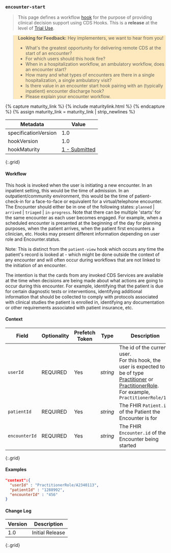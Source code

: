 ### `encounter-start`

<blockquote >
    This page defines a workflow <a href="{{site.data.fhir.cdshooks}}#hooks">hook</a> for the purpose of providing clinical decision support using CDS Hooks. This is a <b>release</b> at the level of <a href="http://hl7.org/fhir/versions.html#std-processs">Trial Use</a>.
</blockquote>

<blockquote style="background-color: rgba(255, 213, 128, 0.5);">
    <b>Looking for Feedback:</b>
    Hey implementers, we want to hear from you!
  <ul>
    <li>What's the greatest opportunity for delivering remote CDS at the start of an encounter?</li>
    <li>For which users should this hook fire?</li>
    <li>When in a hospitalization workflow, an ambulatory workflow, does an encounter start?</li>
    <li>How many and what types of encounters are there in a single hospitalization, a single ambulatory visit?</li>
    <li>Is there value in an encounter start hook pairing with an (typically inpatient) encounter discharge hook?</li>
    <li>Please explain your encounter workflow.</li>
  </ul>
</blockquote>

{% capture maturity_link %}
  {% include maturitylink.html %}
{% endcapture %}
{% assign maturity_link = maturity_link | strip_newlines %}

| Metadata | Value |
| ---- | ---- |
| specificationVersion | 1.0 |
| hookVersion | 1.0 |
| hookMaturity | <a href="{{ maturity_link }}">1 - Submitted</a> |
{:.grid}

#### Workflow

This hook is invoked when the user is initiating a new encounter.  In an inpatient setting, this would be the time of admission.  In an outpatient/community environment, this would be the time of patient-check-in for a face-to-face or equivalent for a virtual/telephone encounter.  The Encounter should either be in one of the following states: `planned` | `arrived` | `triaged` | `in-progress`.  Note that there can be multiple 'starts' for the same encounter as each user becomes engaged.  For example, when a scheduled encounter is presented at the beginning of the day for planning purposes, when the patient arrives, when the patient first encounters a clinician, etc.  Hooks may present different information depending on user role and Encounter.status.

Note: This is distinct from the `patient-view` hook which occurs any time the patient's record is looked at - which might be done outside the context of any encounter and will often occur during workflows that are not linked to the initiation of an encounter.

The intention is that the cards from any invoked CDS Services are available at the time when decisions are being made about what actions are going to occur during this encounter.  For example, identifying that the patient is due for certain diagnostic tests or interventions, identifying additional information that should be collected to comply with protocols associated with clinical studies the patient is enrolled in, identifying any documentation or other requirements associated with patient insurance, etc.

#### Context

Field | Optionality | Prefetch Token | Type | Description
----- | -------- | ---- | ---- | ----
`userId` | REQUIRED | Yes | *string* | The id of the current user.<br />For this hook, the user is expected to be of type [Practitioner](https://www.hl7.org/fhir/practitioner.html) or [PractitionerRole](https://www.hl7.org/fhir/practitionerrole.html).<br />For example, `PractitionerRole/123`
`patientId` | REQUIRED | Yes | *string* | The FHIR `Patient.id` of the Patient the Encounter is for
`encounterId` | REQUIRED | Yes | *string* | The FHIR `Encounter.id` of the Encounter being started
{:.grid}

#### Examples

```json
"context":{
  "userId" : "PractitionerRole/A2340113",
  "patientId" : "1288992",
  "encounterId" : "456"
}
```

#### Change Log

Version | Description
---- | ----
1.0 | Initial Release
{:.grid}
